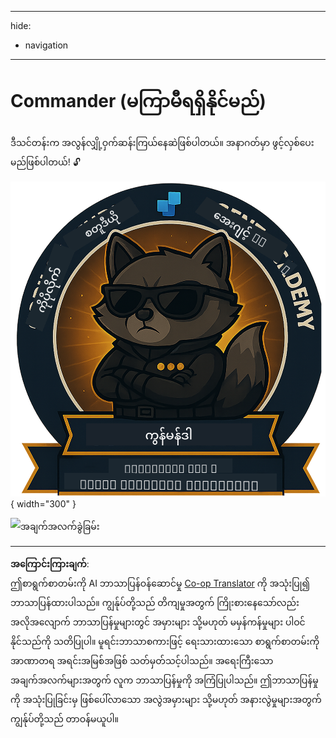 <!--
CO_OP_TRANSLATOR_METADATA:
{
  "original_hash": "8fb14b79c8616d9533f641ac2d555e8c",
  "translation_date": "2025-10-21T17:35:52+00:00",
  "source_file": "docs/commander/README.md",
  "language_code": "my"
}
-->
---
hide:
- navigation
---

# Commander (မကြာမီရရှိနိုင်မည်)

ဒီသင်တန်းက အလွန်လျှို့ဝှက်ဆန်းကြယ်နေဆဲဖြစ်ပါတယ်။ အနာဂတ်မှာ ဖွင့်လှစ်ပေးမည်ဖြစ်ပါတယ်! 🔓

![Commander](../../../../translated_images/mcs-agent-academy-commander-badge.a62ed6b9c3c9bf697286fbfd692b3dddc69a95d0d519b8776667a7bd50e2a183.my.png){ width="300" }

<!-- markdownlint-disable-next-line MD033 -->
<img src="https://m365-visitor-stats.azurewebsites.net/agent-academy/commander" alt="အချက်အလက်ခွဲခြမ်း" />

---

**အကြောင်းကြားချက်**:  
ဤစာရွက်စာတမ်းကို AI ဘာသာပြန်ဝန်ဆောင်မှု [Co-op Translator](https://github.com/Azure/co-op-translator) ကို အသုံးပြု၍ ဘာသာပြန်ထားပါသည်။ ကျွန်ုပ်တို့သည် တိကျမှုအတွက် ကြိုးစားနေသော်လည်း အလိုအလျောက် ဘာသာပြန်မှုများတွင် အမှားများ သို့မဟုတ် မမှန်ကန်မှုများ ပါဝင်နိုင်သည်ကို သတိပြုပါ။ မူရင်းဘာသာစကားဖြင့် ရေးသားထားသော စာရွက်စာတမ်းကို အာဏာတရ အရင်းအမြစ်အဖြစ် သတ်မှတ်သင့်ပါသည်။ အရေးကြီးသော အချက်အလက်များအတွက် လူက ဘာသာပြန်မှုကို အကြံပြုပါသည်။ ဤဘာသာပြန်မှုကို အသုံးပြုခြင်းမှ ဖြစ်ပေါ်လာသော အလွဲအမှားများ သို့မဟုတ် အနားလွဲမှုများအတွက် ကျွန်ုပ်တို့သည် တာဝန်မယူပါ။